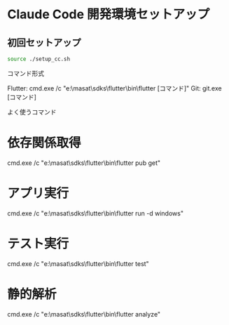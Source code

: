 # Claude Code 開発環境セットアップ

## 初回セットアップ
```bash
source ./setup_cc.sh
```

コマンド形式

Flutter: cmd.exe /c "e:\masat\sdks\flutter\bin\flutter [コマンド]"
Git: git.exe [コマンド]

よく使うコマンド

# 依存関係取得
cmd.exe /c "e:\masat\sdks\flutter\bin\flutter pub get"

# アプリ実行
cmd.exe /c "e:\masat\sdks\flutter\bin\flutter run -d windows"

# テスト実行
cmd.exe /c "e:\masat\sdks\flutter\bin\flutter test"

# 静的解析
cmd.exe /c "e:\masat\sdks\flutter\bin\flutter analyze"


